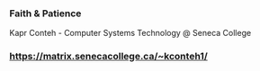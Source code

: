 ### Faith & Patience

Kapr Conteh -
Computer Systems Technology @ Seneca College

### https://matrix.senecacollege.ca/~kconteh1/
